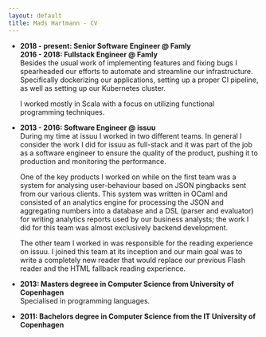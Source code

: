 ```yaml
---
layout: default
title: Mads Hartmann - CV
---
```


- **2018 - present: Senior Software Engineer @ Famly** <br/>
  **2016 - 2018: Fullstack Engineer @ Famly** <br/>
  Besides the usual work of implementing features and fixing bugs I spearheaded
  our efforts to automate and streamline our infrastructure. Specifically
  dockerizing our applications, setting up a proper CI pipeline, as well as
  setting up our Kubernetes cluster.

  I worked mostly in Scala with a focus on utilizing functional programming
  techniques.

- **2013 - 2016: Software Engineer @ issuu** <br/>
  During my time at issuu I worked in two different teams. In general I
  consider the work I did for issuu as full-stack and it was part of the job
  as a software engineer to ensure the quality of the product, pushing it to
  production and monitoring the performance.

  One of the key products I worked on while on the first team was a system for
  analysing user-behaviour based on JSON pingbacks sent from our various
  clients. This system was written in OCaml and consisted of an analytics engine
  for processing the JSON and aggregating numbers into a database and a DSL
  (parser and evaluator) for writing analytics reports used by our business
  analysts; the work I did for this team was almost exclusively backend
  development.

  The other team I worked in was responsible for the reading experience on
  issuu. I joined this team at its inception and our main goal was to write a
  completely new reader that would replace our previous Flash reader and the
  HTML fallback reading experience.

- **2013: Masters degreee in Computer Science from University of Copenhagen** <br />
  Specialised in programming languages.

- **2011: Bachelors degree in Computer Science from the IT University of Copenhagen**
